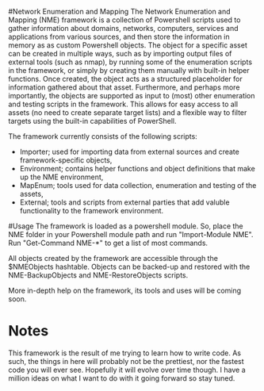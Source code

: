 #Network Enumeration and Mapping
The Network Enumeration and Mapping (NME) framework is a collection of Powershell scripts used to gather information about domains, networks, computers, services and applications from various sources, and then store the information in memory as as custom Powershell objects. The object for a specific asset can be created in multiple ways, such as by importing output files of external tools (such as nmap), by running some of the enumeration scripts in the framework, or simply by creating them manually with built-in helper functions. Once created, the object acts as a structured placeholder for information gathered about that asset. Furthermore, and perhaps more importantly, the objects are supported as input to (most) other enumeration and testing scripts in the framework. This allows for easy access to all assets (no need to create separate target lists) and a flexible way to filter targets using the built-in capabilities of PowerShell.

The framework currently consists of the following scripts:
* Importer; used for importing data from external sources and create framework-specific objects,
* Environment; contains helper functions and object definitions that make up the NME environment,
* MapEnum; tools used for data collection, enumeration and testing of the assets,
* External; tools and scripts from external parties that add valuble functionality to the framework environment.

#Usage
The framework is loaded as a powershell module. So, place the NME folder in your Powershell module path and run "Import-Module NME". Run "Get-Command NME-*" to get a list of most commands.

All objects created by the framework are accessible through the $NMEObjects hashtable. Objects can be backed-up and restored with the NME-BackupObjects and NME-RestoreObjects scripts.

More in-depth help on the framework, its tools and uses will be coming soon.

# Notes
This framework is the result of me trying to learn how to write code. As such, the things in here will probably not be the prettiest, nor the fastest code you will ever see. Hopefully it will evolve over time though. I have a million ideas on what I want to do with it going forward so stay tuned.
